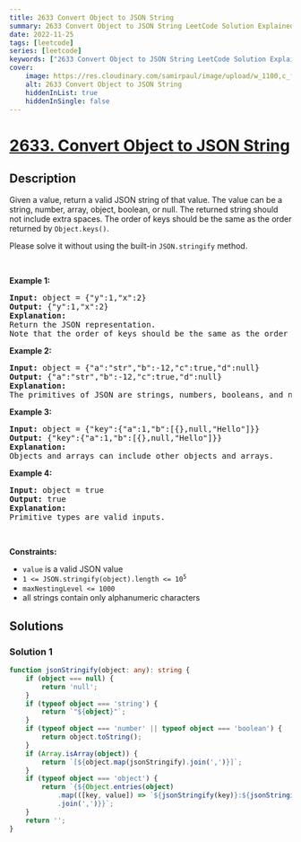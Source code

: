 ```yaml
---
title: 2633 Convert Object to JSON String
summary: 2633 Convert Object to JSON String LeetCode Solution Explained
date: 2022-11-25
tags: [leetcode]
series: [leetcode]
keywords: ["2633 Convert Object to JSON String LeetCode Solution Explained in all languages", "2633 Convert Object to JSON String", "LeetCode", "leetcode solution in Python3 C++ Java Go PHP Ruby Swift TypeScript Rust C# JavaScript C", "GeeksforGeeks", "InterviewBit", "Coding Ninjas", "HackerRank", "HackerEarth", "CodeChef", "TopCoder", "AlgoExpert", "freeCodeCamp", "Codeforces", "GitHub", "AtCoder", "Samir Paul"]
cover:
    image: https://res.cloudinary.com/samirpaul/image/upload/w_1100,c_fit,co_rgb:FFFFFF,l_text:Arial_75_bold:2633 Convert Object to JSON String - Solution Explained/problem-solving.webp
    alt: 2633 Convert Object to JSON String
    hiddenInList: true
    hiddenInSingle: false
---
```



# [2633. Convert Object to JSON String](https://leetcode.com/problems/convert-object-to-json-string)


## Description

<p>Given a value, return a valid JSON string of that value. The value can be a string, number, array, object, boolean, or null.&nbsp;The returned string should not include extra spaces. The order of keys should be the same as the order returned by&nbsp;<code>Object.keys()</code>.</p>

<p>Please solve it without using the built-in <code>JSON.stringify</code> method.</p>

<p>&nbsp;</p>
<p><strong class="example">Example 1:</strong></p>

<pre>
<strong>Input:</strong> object = {&quot;y&quot;:1,&quot;x&quot;:2}
<strong>Output:</strong> {&quot;y&quot;:1,&quot;x&quot;:2}
<strong>Explanation:</strong> 
Return the JSON representation.
Note that the order of keys should be the same as the order returned by Object.keys().</pre>

<p><strong class="example">Example 2:</strong></p>

<pre>
<strong>Input:</strong> object = {&quot;a&quot;:&quot;str&quot;,&quot;b&quot;:-12,&quot;c&quot;:true,&quot;d&quot;:null}
<strong>Output:</strong> {&quot;a&quot;:&quot;str&quot;,&quot;b&quot;:-12,&quot;c&quot;:true,&quot;d&quot;:null}
<strong>Explanation:</strong>
The primitives of JSON are strings, numbers, booleans, and null.
</pre>

<p><strong class="example">Example 3:</strong></p>

<pre>
<strong>Input:</strong> object = {&quot;key&quot;:{&quot;a&quot;:1,&quot;b&quot;:[{},null,&quot;Hello&quot;]}}
<strong>Output:</strong> {&quot;key&quot;:{&quot;a&quot;:1,&quot;b&quot;:[{},null,&quot;Hello&quot;]}}
<strong>Explanation:</strong>
Objects and arrays can include other objects and arrays.
</pre>

<p><strong class="example">Example 4:</strong></p>

<pre>
<strong>Input:</strong> object = true
<strong>Output:</strong> true
<strong>Explanation:</strong>
Primitive types are valid inputs.</pre>

<p>&nbsp;</p>
<p><strong>Constraints:</strong></p>

<ul>
	<li><code>value</code> is a valid JSON value</li>
	<li><code>1 &lt;= JSON.stringify(object).length &lt;= 10<sup>5</sup></code></li>
	<li><code>maxNestingLevel &lt;= 1000</code></li>
	<li>all strings contain only alphanumeric characters</li>
</ul>

## Solutions

### Solution 1

<!-- tabs:start -->

```ts
function jsonStringify(object: any): string {
    if (object === null) {
        return 'null';
    }
    if (typeof object === 'string') {
        return `"${object}"`;
    }
    if (typeof object === 'number' || typeof object === 'boolean') {
        return object.toString();
    }
    if (Array.isArray(object)) {
        return `[${object.map(jsonStringify).join(',')}]`;
    }
    if (typeof object === 'object') {
        return `{${Object.entries(object)
            .map(([key, value]) => `${jsonStringify(key)}:${jsonStringify(value)}`)
            .join(',')}}`;
    }
    return '';
}
```

<!-- tabs:end -->

<!-- end -->

